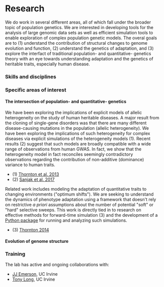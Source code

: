 # Research

We do work in several different areas, all of which fall under the broader topic of population genetics.  We are
interested in developing tools for the analysis of large genomic data sets as well as efficient simulation tools to
enable exploration of complex population genetic models.  The overal goals are to (1) understand the contribution of
structural changes to genome evolution and function, (2) understand the genetics of adaptation, and (3) explore the
interfact of traditional population- and quantitative- genetics theory with an eye towards understanding adaptation and
the genetics of heritable traits, especially human disease.

### Skills and disciplines

### Specific areas of interest

#### The intersection of population- and quantitative- genetics

We have been exploring the implications of explicit models of allelic heterogeneity on the study of human heritable
diseases.  A major result from the cloning of single-gene disorders was that there are many different disease-causing
mutations in the population (allelic heterogeneity).  We have been exploring the implications of such heterogeneity for
complex diseases via explicit simulations of the heterogeneity models (1).  Recent results (2) suggest that such models
are broadly compatible with a wide range of observations from human GWAS.  In fact, we show that the heterogeneity model
in fact reconciles seemingly contradictory observations regarding the contribution of non-additive (dominance) variance
to human traits.

* (1) [Thornton et al. 2013](http://journals.plos.org/plosgenetics/article?id=10.1371/journal.pgen.1003258)
* (2) [Sanjak et al. 2017](http://journals.plos.org/plosgenetics/article?id=10.1371/journal.pgen.1006573)

Related work includes modeling the adaptation of quantitative traits to changing environments ("optimum shifts").  We
are seeking to understand the dynamics of phenotype adaptation using a framework that doesn't rely on restrictive _a
priori_
assumptions about the number of potential "soft" or "hard" selective sweeps.  This work is directly tied in to research
on effective methods for forward-time simulation (3) and the development of a [Python
package](https://molpopgen.github.io/fwdpy) for running and analyzing such simulations.

* (3) [Thornton 2014](http://dx.doi.org/10.1534/genetics.114.165019)

#### Evolution of genome structure

### Training



The lab has active and ongoing collaborations with:

* [JJ Emerson](http://emersonlab.github.io), UC Irvine
* [Tony Long](http://wfitch.bio.uci.edu/~tdlong/), UC Irvine
